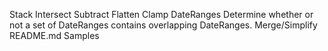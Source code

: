 Stack
Intersect
Subtract
Flatten
Clamp DateRanges
Determine whether or not a set of DateRanges contains overlapping DateRanges.
Merge/Simplify
README.md
Samples